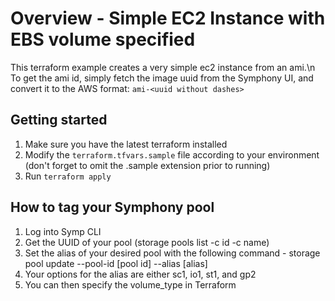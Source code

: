 # Overview - Simple EC2 Instance with EBS volume specified
This terraform example creates a very simple ec2 instance from an ami.\n
To get the ami id, simply fetch the image uuid from the Symphony UI, and convert it to the AWS format:
`ami-<uuid without dashes>`

## Getting started
1. Make sure you have the latest terraform installed
2. Modify the `terraform.tfvars.sample` file according to your environment (don't forget to omit the .sample extension prior to running)
3. Run `terraform apply`

## How to tag your Symphony pool
1. Log into Symp CLI
2. Get the UUID of your pool (storage pools list -c id -c name)
3. Set the alias of your desired pool with the following command - storage pool update --pool-id [pool id] --alias [alias]
4. Your options for the alias are either sc1, io1, st1, and gp2
5. You can then specify the volume_type in Terraform
